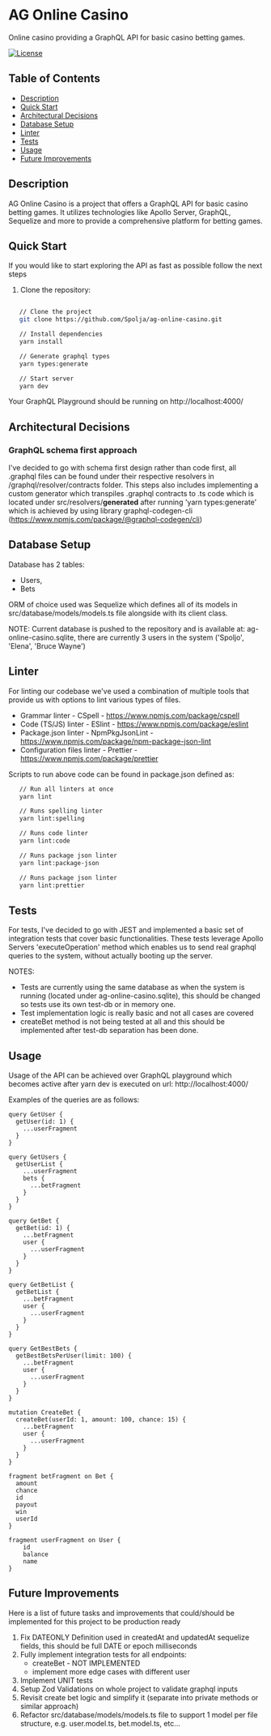 # AG Online Casino

Online casino providing a GraphQL API for basic casino betting games.

[![License](https://img.shields.io/badge/license-MIT-blue.svg)](https://opensource.org/licenses/MIT)

## Table of Contents

-   [Description](#description)
-   [Quick Start](#quick-start)
-   [Architectural Decisions](#architectural-decisions)
-   [Database Setup](#database-setup)
-   [Linter](#linter)
-   [Tests](#tests)
-   [Usage](#usage)
-   [Future Improvements](#future-improvements)

## Description

AG Online Casino is a project that offers a GraphQL API for basic casino betting games. It utilizes technologies like Apollo
Server, GraphQL, Sequelize and more to provide a comprehensive platform for betting games.

## Quick Start

If you would like to start exploring the API as fast as possible follow the next steps

1. Clone the repository:

```bash

   // Clone the project
   git clone https://github.com/Spolja/ag-online-casino.git

   // Install dependencies
   yarn install

   // Generate graphql types
   yarn types:generate

   // Start server
   yarn dev
```

Your GraphQL Playground should be running on http://localhost:4000/

## Architectural Decisions

### GraphQL schema first approach

I've decided to go with schema first design rather than code first, all .graphql files can be found under their respective
resolvers in /graphql/resolver/contracts folder. This steps also includes implementing a custom generator which transpiles
.graphql contracts to .ts code which is located under src/resolvers/**generated** after running 'yarn types:generate' which is
achieved by using library graphql-codegen-cli (https://www.npmjs.com/package/@graphql-codegen/cli)

## Database Setup

Database has 2 tables:

-   Users,
-   Bets

ORM of choice used was Sequelize which defines all of its models in src/database/models/models.ts file alongside with its client
class.

NOTE: Current database is pushed to the repository and is available at: ag-online-casino.sqlite, there are currently 3 users in
the system ('Spoljo', 'Elena', 'Bruce Wayne')

## Linter

For linting our codebase we've used a combination of multiple tools that provide us with options to lint various types of files.

-   Grammar linter - CSpell - https://www.npmjs.com/package/cspell
-   Code (TS/JS) linter - ESlint - https://www.npmjs.com/package/eslint
-   Package.json linter - NpmPkgJsonLint - https://www.npmjs.com/package/npm-package-json-lint
-   Configuration files linter - Prettier - https://www.npmjs.com/package/prettier

Scripts to run above code can be found in package.json defined as:

```bash
   // Run all linters at once
   yarn lint

   // Runs spelling linter
   yarn lint:spelling

   // Runs code linter
   yarn lint:code

   // Runs package json linter
   yarn lint:package-json

   // Runs package json linter
   yarn lint:prettier
```

## Tests

For tests, I've decided to go with JEST and implemented a basic set of integration tests that cover basic functionalities. These
tests leverage Apollo Servers 'executeOperation' method which enables us to send real graphql queries to the system, without
actually booting up the server.

NOTES:

-   Tests are currently using the same database as when the system is running (located under ag-online-casino.sqlite), this should
    be changed so tests use its own test-db or in memory one.
-   Test implementation logic is really basic and not all cases are covered
-   createBet method is not being tested at all and this should be implemented after test-db separation has been done.

## Usage

Usage of the API can be achieved over GraphQL playground which becomes active after yarn dev is executed on url:
http://localhost:4000/

Examples of the queries are as follows:

```
query GetUser {
  getUser(id: 1) {
    ...userFragment
  }
}

query GetUsers {
  getUserList {
    ...userFragment
    bets {
      ...betFragment
    }
  }
}

query GetBet {
  getBet(id: 1) {
    ...betFragment
    user {
      ...userFragment
    }
  }
}

query GetBetList {
  getBetList {
    ...betFragment
    user {
      ...userFragment
    }
  }
}

query GetBestBets {
  getBestBetsPerUser(limit: 100) {
    ...betFragment
    user {
      ...userFragment
    }
  }
}

mutation CreateBet {
  createBet(userId: 1, amount: 100, chance: 15) {
    ...betFragment
    user {
      ...userFragment
    }
  }
}

fragment betFragment on Bet {
  amount
  chance
  id
  payout
  win
  userId
}

fragment userFragment on User {
    id
    balance
    name
}

```

## Future Improvements

Here is a list of future tasks and improvements that could/should be implemented for this project to be production ready

1. Fix DATEONLY Definition used in createdAt and updatedAt sequelize fields, this should be full DATE or epoch milliseconds
2. Fully implement integration tests for all endpoints:
    - createBet - NOT IMPLEMENTED
    - implement more edge cases with different user
3. Implement UNIT tests
4. Setup Zod Validations on whole project to validate graphql inputs
5. Revisit create bet logic and simplify it (separate into private methods or similar approach)
6. Refactor src/database/models/models.ts file to support 1 model per file structure, e.g. user.model.ts, bet.model.ts, etc...
